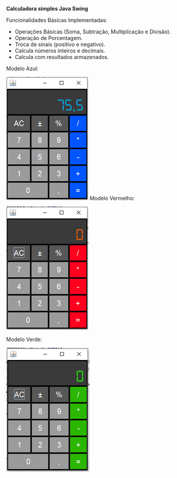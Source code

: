 **Calculadora simples Java Swing**

Funcionalidades Básicas Implementadas:

- Operações Básicas (Soma, Subtração, Multiplicação e Divisão).
- Operação de Porcentagem.
- Troca de sinais (positivo e negativo).
- Calcula números inteiros e decimais.
- Calcula com resultados armazenados.


Modelo Azul:

![Alt text](src/img/screen1.png?raw=true "Layout Blue")
Modelo Vermelho:

![Alt text](src/img/screen2.png?raw=true "Layout Red")

Modelo Verde:

![Alt text](src/img/screen3.png?raw=true "Layout Green")